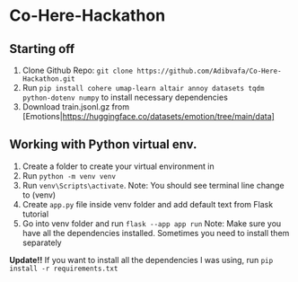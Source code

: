 # Co-Here-Hackathon

## Starting off
1. Clone Github Repo: `git clone https://github.com/Adibvafa/Co-Here-Hackathon.git`
2. Run `pip install cohere umap-learn altair annoy datasets tqdm python-dotenv numpy` to install necessary dependencies
3. Download train.jsonl.gz from [Emotions|https://huggingface.co/datasets/emotion/tree/main/data]

## Working with Python virtual env.
1. Create a folder to create your virtual environment in
2. Run `python -m venv venv`
3. Run `venv\Scripts\activate`. Note: You should see terminal line change to (venv)
4. Create `app.py` file inside venv folder and add default text from Flask tutorial
5. Go into venv folder and run `flask --app app run`
Note: Make sure you have all the dependencies installed. Sometimes you need to install them separately

**Update!!** If you want to install all the dependencies I was using, run `pip install -r requirements.txt`